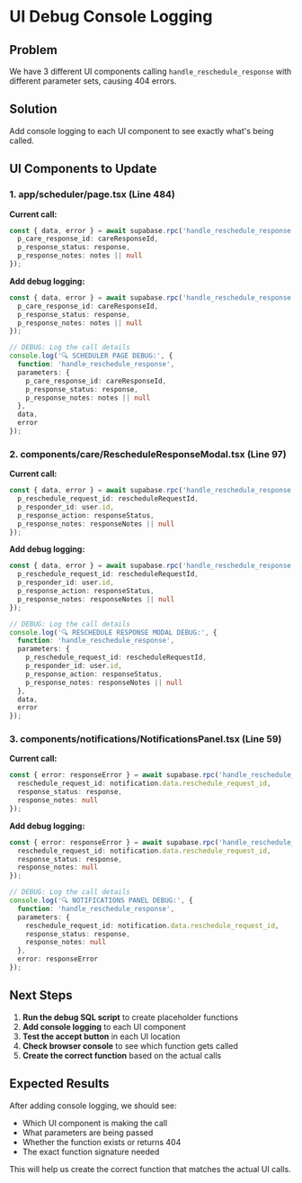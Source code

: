 # UI Debug Console Logging

## Problem
We have 3 different UI components calling `handle_reschedule_response` with different parameter sets, causing 404 errors.

## Solution
Add console logging to each UI component to see exactly what's being called.

## UI Components to Update

### 1. app/scheduler/page.tsx (Line 484)
**Current call:**
```typescript
const { data, error } = await supabase.rpc('handle_reschedule_response', {
  p_care_response_id: careResponseId,
  p_response_status: response,
  p_response_notes: notes || null
});
```

**Add debug logging:**
```typescript
const { data, error } = await supabase.rpc('handle_reschedule_response', {
  p_care_response_id: careResponseId,
  p_response_status: response,
  p_response_notes: notes || null
});

// DEBUG: Log the call details
console.log('🔍 SCHEDULER PAGE DEBUG:', {
  function: 'handle_reschedule_response',
  parameters: {
    p_care_response_id: careResponseId,
    p_response_status: response,
    p_response_notes: notes || null
  },
  data,
  error
});
```

### 2. components/care/RescheduleResponseModal.tsx (Line 97)
**Current call:**
```typescript
const { data, error } = await supabase.rpc('handle_reschedule_response', {
  p_reschedule_request_id: rescheduleRequestId,
  p_responder_id: user.id,
  p_response_action: responseStatus,
  p_response_notes: responseNotes || null
});
```

**Add debug logging:**
```typescript
const { data, error } = await supabase.rpc('handle_reschedule_response', {
  p_reschedule_request_id: rescheduleRequestId,
  p_responder_id: user.id,
  p_response_action: responseStatus,
  p_response_notes: responseNotes || null
});

// DEBUG: Log the call details
console.log('🔍 RESCHEDULE RESPONSE MODAL DEBUG:', {
  function: 'handle_reschedule_response',
  parameters: {
    p_reschedule_request_id: rescheduleRequestId,
    p_responder_id: user.id,
    p_response_action: responseStatus,
    p_response_notes: responseNotes || null
  },
  data,
  error
});
```

### 3. components/notifications/NotificationsPanel.tsx (Line 59)
**Current call:**
```typescript
const { error: responseError } = await supabase.rpc('handle_reschedule_response', {
  reschedule_request_id: notification.data.reschedule_request_id,
  response_status: response,
  response_notes: null
});
```

**Add debug logging:**
```typescript
const { error: responseError } = await supabase.rpc('handle_reschedule_response', {
  reschedule_request_id: notification.data.reschedule_request_id,
  response_status: response,
  response_notes: null
});

// DEBUG: Log the call details
console.log('🔍 NOTIFICATIONS PANEL DEBUG:', {
  function: 'handle_reschedule_response',
  parameters: {
    reschedule_request_id: notification.data.reschedule_request_id,
    response_status: response,
    response_notes: null
  },
  error: responseError
});
```

## Next Steps

1. **Run the debug SQL script** to create placeholder functions
2. **Add console logging** to each UI component
3. **Test the accept button** in each UI location
4. **Check browser console** to see which function gets called
5. **Create the correct function** based on the actual calls

## Expected Results

After adding console logging, we should see:
- Which UI component is making the call
- What parameters are being passed
- Whether the function exists or returns 404
- The exact function signature needed

This will help us create the correct function that matches the actual UI calls.
